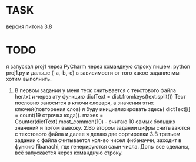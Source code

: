 # TASK
версия питона 3.8

# TODO


я запускал proj1 через PyCharm
через командную строку пишем: python proj1.py и дальше (-a,-b,-c) в зависимости от того какое задание мы хотим выполнить.
1. В первом задании у меня теск считывается с текстового файла her.txt и через эту функцию dictText = dict.fromkeys(text.split())
Тест пословно заносится в ключи словаря, а значения этих ключей(повторения слов) я буду инициализировать здесь( dictText[i] = count(19 строчка кода)).
maxes = Counter(dictText).most_common(10) - считаю 10 самых больших значений и потом вывожу.
2.Во втором задании цифры считываются с текстового файла и далее я делаю две сортировки
3.В третьем задании с файла считывается кол-во чисел фибаначчи, заходит в функию fibanachi, где генерируются сами числа.
Допы все сделаны, всё запускается через командную строку.
